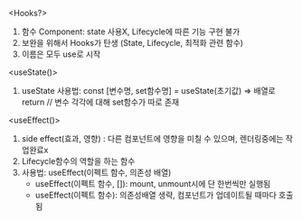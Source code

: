 <Hooks?>

1. 함수 Component: state 사용X, Lifecycle에 따른 기능 구현 불가
2. 보완을 위해서 Hooks가 탄생 (State, Lifecycle, 최적화 관련 함수)
3. 이름은 모두 use로 시작

<useState()>

1. useState 사용법: const [변수명, set함수명] = useState(초기값) => 배열로 return
   // 변수 각각에 대해 set함수가 따로 존재

<useEffect()>

1. side effect(효과, 영향) : 다른 컴포넌트에 영향을 미칠 수 있으며, 렌더링중에는 작업완료x
2. Lifecycle함수의 역할을 하는 함수
3. 사용법: useEffect(이펙트 함수, 의존성 배열)
    - useEffect(이펙트 함수, []): mount, unmount시에 단 한번씩만 실행됨
    - useEffect(이펙트 함수): 의존성배열 생략, 컴포넌트가 업데이트될 때마다 호출 됨
